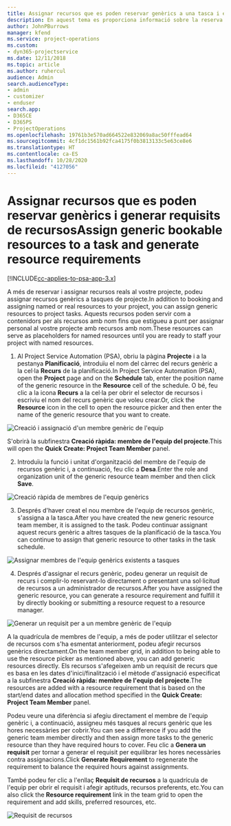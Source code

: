 ```yaml
---
title: Assignar recursos que es poden reservar genèrics a una tasca i equip de projecte
description: En aquest tema es proporciona informació sobre la reserva de recursos genèrics a tasques i equips de projecte.
author: JohnPBurrows
manager: kfend
ms.service: project-operations
ms.custom:
- dyn365-projectservice
ms.date: 12/11/2018
ms.topic: article
ms.author: ruhercul
audience: Admin
search.audienceType:
- admin
- customizer
- enduser
search.app:
- D365CE
- D365PS
- ProjectOperations
ms.openlocfilehash: 19761b3e570ad664522e832069a8ac50fffead64
ms.sourcegitcommit: 4cf1dc1561b92fca4175f0b3813133c5e63ce8e6
ms.translationtype: HT
ms.contentlocale: ca-ES
ms.lasthandoff: 10/28/2020
ms.locfileid: "4127056"
---
```

# <a name="assign-generic-bookable-resources-to-a-task-and-generate-resource-requirements"></a><span data-ttu-id="075b5-103">Assignar recursos que es poden reservar genèrics i generar requisits de recursos</span><span class="sxs-lookup"><span data-stu-id="075b5-103">Assign generic bookable resources to a task and generate resource requirements</span></span> 

[!INCLUDE[cc-applies-to-psa-app-3.x](../includes/cc-applies-to-psa-app-3x.md)]

<span data-ttu-id="075b5-104">A més de reservar i assignar recursos reals al vostre projecte, podeu assignar recursos genèrics a tasques de projecte.</span><span class="sxs-lookup"><span data-stu-id="075b5-104">In addition to booking and assigning named or real resources to your project, you can assign generic resources to project tasks.</span></span> <span data-ttu-id="075b5-105">Aquests recursos poden servir com a contenidors per als recursos amb nom fins que estigueu a punt per assignar personal al vostre projecte amb recursos amb nom.</span><span class="sxs-lookup"><span data-stu-id="075b5-105">These resources can serve as placeholders for named resources until you are ready to staff your project with named resources.</span></span> 

1. <span data-ttu-id="075b5-106">Al Project Service Automation (PSA), obriu la pàgina **Projecte** i a la pestanya **Planificació**, introduïu el nom del càrrec del recurs genèric a la cel·la **Recurs** de la planificació.</span><span class="sxs-lookup"><span data-stu-id="075b5-106">In Project Service Automation (PSA), open the **Project** page and on the **Schedule** tab, enter the position name of the generic resource in the **Resource** cell of the schedule.</span></span> <span data-ttu-id="075b5-107">O bé, feu clic a la icona **Recurs** a la cel·la per obrir el selector de recursos i escriviu el nom del recurs genèric que voleu crear.</span><span class="sxs-lookup"><span data-stu-id="075b5-107">Or, click the **Resource** icon in the cell to open the resource picker and then enter the name of the generic resource that you want to create.</span></span>

![Creació i assignació d'un membre genèric de l'equip](media/RM-how-to-9.png)

<span data-ttu-id="075b5-109">S'obrirà la subfinestra **Creació ràpida: membre de l'equip del projecte**.</span><span class="sxs-lookup"><span data-stu-id="075b5-109">This will open the **Quick Create: Project Team Member** panel.</span></span> 

2. <span data-ttu-id="075b5-110">Introduïu la funció i unitat d'organització del membre de l'equip de recursos genèric i, a continuació, feu clic a **Desa**.</span><span class="sxs-lookup"><span data-stu-id="075b5-110">Enter the role and organization unit of the generic resource team member and then click **Save**.</span></span>

![Creació ràpida de membres de l'equip genèrics](media/RM-how-to-10.png)

3. <span data-ttu-id="075b5-112">Després d'haver creat el nou membre de l'equip de recursos genèric, s'assigna a la tasca.</span><span class="sxs-lookup"><span data-stu-id="075b5-112">After you have created the new generic resource team member, it is assigned to the task.</span></span> <span data-ttu-id="075b5-113">Podeu continuar assignant aquest recurs genèric a altres tasques de la planificació de la tasca.</span><span class="sxs-lookup"><span data-stu-id="075b5-113">You can continue to assign that generic resource to other tasks in the task schedule.</span></span>

![Assignar membres de l'equip genèrics existents a tasques](media/RM-how-to-11.png)

4. <span data-ttu-id="075b5-115">Després d'assignar el recurs genèric, podeu generar un requisit de recurs i complir-lo reservant-lo directament o presentant una sol·licitud de recursos a un administrador de recursos.</span><span class="sxs-lookup"><span data-stu-id="075b5-115">After you have assigned the generic resource, you can generate a resource requirement and fulfill it by directly booking or submitting a resource request to a resource manager.</span></span>

![Generar un requisit per a un membre genèric de l'equip](media/RM-how-to-12.png)

<span data-ttu-id="075b5-117">A la quadrícula de membres de l'equip, a més de poder utilitzar el selector de recursos com s'ha esmentat anteriorment, podeu afegir recursos genèrics directament.</span><span class="sxs-lookup"><span data-stu-id="075b5-117">On the team member grid, in addition to being able to use the resource picker as mentioned above, you can add generic resources directly.</span></span> <span data-ttu-id="075b5-118">Els recursos s'afegeixen amb un requisit de recurs que es basa en les dates d'inici/finalització i el mètode d'assignació especificat a la subfinestra **Creació ràpida: membre de l'equip del projecte**.</span><span class="sxs-lookup"><span data-stu-id="075b5-118">The resources are added with a resource requirement that is based on the start/end dates and allocation method specified in the **Quick Create: Project Team Member** panel.</span></span>

<span data-ttu-id="075b5-119">Podeu veure una diferència si afegiu directament el membre de l'equip genèric i, a continuació, assigneu més tasques al recurs genèric que les hores necessàries per cobrir.</span><span class="sxs-lookup"><span data-stu-id="075b5-119">You can see a difference if you add the generic team member directly and then assign more tasks to the generic resource than they have required hours to cover.</span></span> <span data-ttu-id="075b5-120">Feu clic a **Genera un requisit** per tornar a generar el requisit per equilibrar les hores necessàries contra assignacions.</span><span class="sxs-lookup"><span data-stu-id="075b5-120">Click **Generate Requirement** to regenerate the requirement to balance the required hours against assignments.</span></span>

<span data-ttu-id="075b5-121">També podeu fer clic a l'enllaç **Requisit de recursos** a la quadrícula de l'equip per obrir el requisit i afegir aptituds, recursos preferents, etc.</span><span class="sxs-lookup"><span data-stu-id="075b5-121">You can also click the **Resource requirement** link in the team grid to open the requirement and add skills, preferred resources, etc.</span></span>

![Requisit de recursos](media/RM-how-to-13.png)


